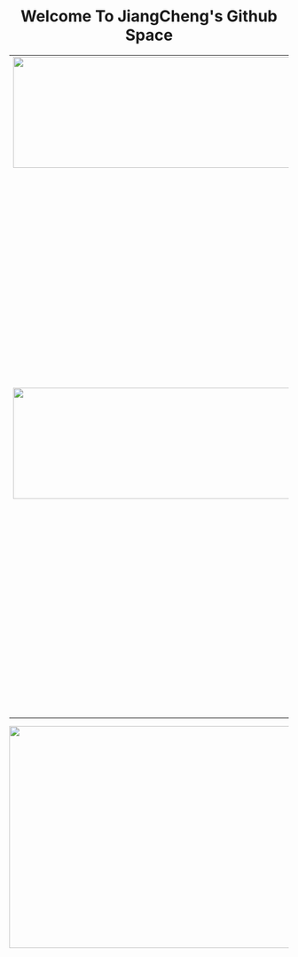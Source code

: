 <h1 align="center">Welcome To JiangCheng's Github Space</h1>

<table align="center" frame="void" rules="none" >
  <tr>
    <td>
      <div align="center"> <img height="200px" width="500px"  src="https://github-readme-stats.vercel.app/api?username=thisjiang&hide_title=true&hide_border=true&layout=compact&show_icons=trueline_height=21&text_color=000&icon_color=000&bg_color=0,ea6161,ffc64d,fffc4d,52fa5a&theme=graywhite" /> </div>
    </td>
    <td>
      <div align="center"> <img height="200px" width="500px" src="https://github-readme-stats.vercel.app/api/top-langs/?username=thisjiang&hide_title=true&hide_border=true&layout=compact&langs_count=6&text_color=000&icon_color=fff&bg_color=0,52fa5a,4dfcff,c64dff&theme=graywhite" /> </div>
    </td>
  </tr>
  <tr>
    <td>
      <div align="center"> <img height="200px" width="500px" src="https://github-readme-streak-stats.herokuapp.com/?user=thisjiang&hide_title=true&hide_border=true&layout=compact&langs_count=6" /> </div>
    </td>
    <td>
      <div align="center">  
      <!--START_SECTION:waka-->
![Code Time](http://img.shields.io/badge/Code%20Time-19%20hrs%2048%20mins-blue)

![Lines of code](https://img.shields.io/badge/From%20Hello%20World%20I%27ve%20Written-304.8%20thousand%20lines%20of%20code-blue)

**🐱 My GitHub Data** 

> 📦 ? Used in GitHub's Storage 
 > 
> 🏆 280 Contributions in the Year 2023
 > 
> 🚫 Not Opted to Hire
 > 
> 📜 12 Public Repositories 
 > 
> 🔑 0 Private Repositories 
 > 
📊 **This Week I Spent My Time On** 

```text
💬 Programming Languages: 
C++                      11 hrs 46 mins      ██████████████████░░░░░░░   70.51 % 
Bash                     2 hrs 14 mins       ███░░░░░░░░░░░░░░░░░░░░░░   13.42 % 
Python                   2 hrs 1 min         ███░░░░░░░░░░░░░░░░░░░░░░   12.14 % 
Other                    19 mins             ░░░░░░░░░░░░░░░░░░░░░░░░░   01.90 % 
CMake                    14 mins             ░░░░░░░░░░░░░░░░░░░░░░░░░   01.45 % 

🐱‍💻 Projects: 
CINN                     13 hrs 26 mins      ████████████████████░░░░░   80.51 % 
Paddle                   2 hrs 15 mins       ███░░░░░░░░░░░░░░░░░░░░░░   13.49 % 
external_cinn            1 hr                ██░░░░░░░░░░░░░░░░░░░░░░░   06.01 % 
```

**Timeline**

![Lines of Code chart](https://raw.githubusercontent.com/thisjiang/thisjiang/main/assets/bar_graph.png)


 Last Updated on 28/04/2023 07:25:02 UTC
<!--END_SECTION:waka-->
      </div>
    </td>
  </tr>
</table>

<div align="center"> <img height="400px" width="1000px" src="https://github-readme-activity-graph.cyclic.app/graph?username=thisjiang&theme=react&hide_title=true&hide_border=true&layout=compact&langs_count=6" /> </div></td>

